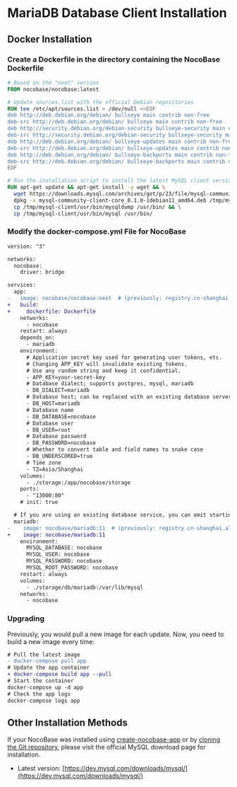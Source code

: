 # MariaDB Database Client Installation

## Docker Installation

### Create a Dockerfile in the directory containing the NocoBase Dockerfile

```Dockerfile
# Based on the "next" version
FROM nocobase/nocobase:latest

# Update sources.list with the official Debian repositories
RUN tee /etc/apt/sources.list > /dev/null <<EOF
deb http://deb.debian.org/debian/ bullseye main contrib non-free
deb-src http://deb.debian.org/debian/ bullseye main contrib non-free
deb http://security.debian.org/debian-security bullseye-security main contrib non-free
deb-src http://security.debian.org/debian-security bullseye-security main contrib non-free
deb http://deb.debian.org/debian/ bullseye-updates main contrib non-free
deb-src http://deb.debian.org/debian/ bullseye-updates main contrib non-free
deb http://deb.debian.org/debian/ bullseye-backports main contrib non-free
deb-src http://deb.debian.org/debian/ bullseye-backports main contrib non-free
EOF

# Run the installation script to install the latest MySQL client version
RUN apt-get update && apt-get install -y wget && \
  wget https://downloads.mysql.com/archives/get/p/23/file/mysql-community-client-core_8.1.0-1debian11_amd64.deb && \
  dpkg -x mysql-community-client-core_8.1.0-1debian11_amd64.deb /tmp/mysql-client && \
  cp /tmp/mysql-client/usr/bin/mysqldump /usr/bin/ && \
  cp /tmp/mysql-client/usr/bin/mysql /usr/bin/
```

### Modify the docker-compose.yml File for NocoBase

```diff
version: "3"

networks:
  nocobase:
    driver: bridge

services:
  app:
-   image: nocobase/nocobase:next  # (previously: registry.cn-shanghai.aliyuncs.com/nocobase/nocobase:next)
+   build:
+     dockerfile: Dockerfile
    networks:
      - nocobase
    restart: always
    depends_on:
      - mariadb
    environment:
      # Application secret key used for generating user tokens, etc.
      # Changing APP_KEY will invalidate existing tokens.
      # Use any random string and keep it confidential.
      - APP_KEY=your-secret-key
      # Database dialect; supports postgres, mysql, mariadb
      - DB_DIALECT=mariadb
      # Database host; can be replaced with an existing database server's IP
      - DB_HOST=mariadb
      # Database name
      - DB_DATABASE=nocobase
      # Database user
      - DB_USER=root
      # Database password
      - DB_PASSWORD=nocobase
      # Whether to convert table and field names to snake case
      - DB_UNDERSCORED=true
      # Time zone
      - TZ=Asia/Shanghai
    volumes:
      - ./storage:/app/nocobase/storage
    ports:
      - "13000:80"
    # init: true

  # If you are using an existing database service, you can omit starting mariadb
  mariadb:
-    image: nocobase/mariadb:11  # (previously: registry.cn-shanghai.aliyuncs.com/nocobase/mariadb:11)
+    image: nocobase/mariadb:11
    environment:
      MYSQL_DATABASE: nocobase
      MYSQL_USER: nocobase
      MYSQL_PASSWORD: nocobase
      MYSQL_ROOT_PASSWORD: nocobase
    restart: always
    volumes:
      - ./storage/db/mariadb:/var/lib/mysql
    networks:
      - nocobase
```

### Upgrading

Previously, you would pull a new image for each update. Now, you need to build a new image every time:

```diff
# Pull the latest image
- docker-compose pull app
# Update the app container
+ docker-compose build app --pull
# Start the container
docker-compose up -d app
# Check the app logs
docker-compose logs app
```

## Other Installation Methods

If your NocoBase was installed using [create-nocobase-app](/welcome/getting-started/installation/create-nocobase-app) or by [cloning the Git repository](/welcome/getting-started/installation/git-clone), please visit the official MySQL download page for installation.
- Latest version: [https://dev.mysql.com/downloads/mysql/](https://dev.mysql.com/downloads/mysql/)
